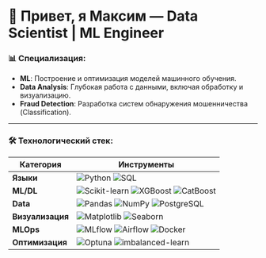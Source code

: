 # 👋 Привет, я Максим — Data Scientist | ML Engineer

### 📊 Специализация:
- **ML**: Построение и оптимизация моделей машинного обучения.
- **Data Analysis**: Глубокая работа с данными, включая обработку и визуализацию.
- **Fraud Detection**: Разработка систем обнаружения мошенничества (Classification).

---

### 🛠️ Технологический стек:
| Категория       | Инструменты                                                                                     |
|-----------------|------------------------------------------------------------------------------------------------|
| **Языки**       | ![Python](https://img.shields.io/badge/Python-3776AB?style=for-the-badge&logo=python&logoColor=white) ![SQL](https://img.shields.io/badge/SQL-4479A1?style=for-the-badge&logo=postgresql&logoColor=white) |
| **ML/DL**       | ![Scikit-learn](https://img.shields.io/badge/scikit--learn-F7931E?style=for-the-badge&logo=scikit-learn&logoColor=white) ![XGBoost](https://img.shields.io/badge/XGBoost-017CEE?style=for-the-badge&logo=xgboost&logoColor=white) ![CatBoost](https://img.shields.io/badge/CatBoost-00AAEE?style=for-the-badge) |
| **Data**        | ![Pandas](https://img.shields.io/badge/Pandas-2C2D72?style=for-the-badge&logo=pandas&logoColor=white) ![NumPy](https://img.shields.io/badge/Numpy-013243?style=for-the-badge&logo=numpy&logoColor=white) ![PostgreSQL](https://img.shields.io/badge/PostgreSQL-4169E1?style=for-the-badge&logo=postgresql&logoColor=white) |
| **Визуализация**| ![Matplotlib](https://img.shields.io/badge/Matplotlib-%23ffffff.svg?style=for-the-badge&logo=Matplotlib&logoColor=black) ![Seaborn](https://img.shields.io/badge/Seaborn-0C7BDC?style=for-the-badge) |
| **MLOps**       | ![MLflow](https://img.shields.io/badge/MLflow-%23d9ead3.svg?style=for-the-badge&logo=mlflow&logoColor=blue) ![Airflow](https://img.shields.io/badge/Airflow-017CEE?style=for-the-badge&logo=apacheairflow&logoColor=white) ![Docker](https://img.shields.io/badge/Docker-2496ED?style=for-the-badge&logo=docker&logoColor=white) |
| **Оптимизация** | ![Optuna](https://img.shields.io/badge/Optuna-00AAEE?style=for-the-badge) ![imbalanced-learn](https://img.shields.io/badge/imblearn-EE7700?style=for-the-badge) |
